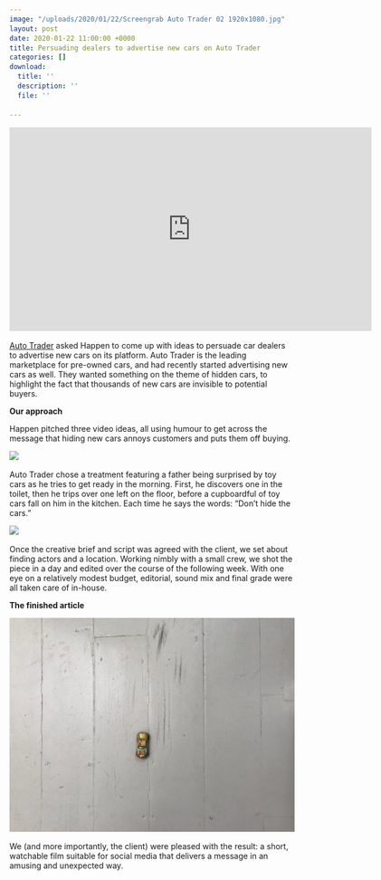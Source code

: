 ```yaml
---
image: "/uploads/2020/01/22/Screengrab Auto Trader 02 1920x1080.jpg"
layout: post
date: 2020-01-22 11:00:00 +0000
title: Persuading dealers to advertise new cars on Auto Trader
categories: []
download:
  title: ''
  description: ''
  file: ''

---
```

<iframe src="https://player.vimeo.com/video/333544976" width="640" height="360" frameborder="0" allow="autoplay; fullscreen" allowfullscreen></iframe>

[Auto Trader](https://www.autotrader.co.uk "Auto Trader UK") asked Happen to come up with ideas to persuade car dealers to advertise new cars on its platform. Auto Trader is the leading marketplace for pre-owned cars, and had recently started advertising new cars as well. They wanted something on the theme of hidden cars, to highlight the fact that thousands of new cars are invisible to potential buyers.

**Our approach**

Happen pitched three video ideas, all using humour to get across the message that hiding new cars annoys customers and puts them off buying.

![](/uploads/2020/01/22/IMG_1655.jpg)

Auto Trader chose a treatment featuring a father being surprised by toy cars as he tries to get ready in the morning. First, he discovers one in the toilet, then he trips over one left on the floor, before a cupboardful of toy cars fall on him in the kitchen. Each time he says the words: “Don’t hide the cars.”

![](/uploads/2020/01/22/IMG_1635.jpg)

Once the creative brief and script was agreed with the client, we set about finding actors and a location. Working nimbly with a small crew, we shot the piece in a day and edited over the course of the following week. With one eye on a relatively modest budget, editorial, sound mix and final grade were all taken care of in-house.

**The finished article**

![](/uploads/2020/01/22/IMG_6570.jpeg)

We (and more importantly, the client) were pleased with the result: a short, watchable film suitable for social media that delivers a message in an amusing and unexpected way.